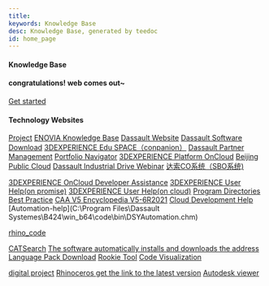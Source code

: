 ```yaml
---
title: 
keywords: Knowledge Base
desc: Knowledge Base, generated by teedoc
id: home_page
---
```





<div>
    <h4><span>Knowledge Base</span></h4>
    <h4>congratulations! web comes out~</h4>
</div>
<div id="big_btn_wrapper">
    <div class="big_btn">
        <a href="/get_started/zh/">Get started</a>
    </div>
</div>



#### __Technology Websites__

[Project](https://hsucode.github.io/xusblog.github.io/)
[ENOVIA Knowledge Base](https://xuscode.github.io/enovia/)
[Dassault Website](https://www.3ds.com/zh/)
[Dassault Software Download](https://software.3ds.com/orders)
[3DEXPERIENCE Edu SPACE（conpanion）](https://eduspace.3ds.com)
[Dassault Partner Management](https://dspart001-eu1-partners-ifwe.3dexperience.3ds.com/)
[Portfolio Navigator](https://media.3ds.com/smartclass/PN_PRODUCTION/PortfolioNavigator.html)
[3DEXPERIENCE Platform OnCloud](https://eu1-ifwe.3dexperience.3ds.com/)
[Beijing Public Cloud](https://r1132101199946-eu1.iam.3dexperience.3ds.com/login?service=https%3A//r1132101199946-apc2-ifwe.3dexperience.cn/)
[Dassault Industrial Drive Webinar](https://3ds.tbh5.com/index.aspx?f=BLUESEA)
[达索CO系统（SBO系统)](https://dsxclient.3ds.com/psp/CRPRD/EMPLOYEE/DS_ECO/h/?tab=DEFAULT)

[3DEXPERIENCE OnCloud Developer Assistance](https://media.3ds.com/support/documentation/developer/Cloud/en/DSDocNS.htm?show=CAAWebAppsJS/CAAWebAppsUcUserPreferences.htm)
[3DEXPERIENCE User Help(on promise)](https://help.3ds.com/2022x/Simplified_Chinese/DSDoc/FrontmatterMap/DSDocHome.htm?contextscope=onpremise)
[3DEXPERIENCE User Help(on cloud)](https://help.3ds.com/2022x/Simplified_Chinese/DSDoc/FrontmatterMap/DSDocHome.htm?contextscope=cloud#_ga=2.123049102.445407654.1653323046-71325560-c1dd-11ec-890b-41eff8876be0)
[Program Directories](https://media.3ds.com/support/progdir/all/)
[Best Practice](https://www.3ds.com/support/documentation/best-practices/?woc=%7B%22resource%20types%22%3A%5B%22resource%20types%2Fbest%20practices%22%5D%7D)
[CAA V5 Encyclopedia V5-6R2021](https://media.3ds.com/support/documentation/developer/V5-6R2021/en/online/CAACenV5Default.htm)
[Cloud Development Help](https://media.3ds.com/support/documentation/developer/Cloud/en/DSDoc.htm?show=CAADocQuickRefs/DSDocHome.htm)
[Automation-help](C:\Program Files\Dassault Systemes\B424\win_b64\code\bin\DSYAutomation.chm)

[rhino_code](github:https://github.com/hsucode/rhino_code.git)

[CATSearch](https://gitee.com/xuscode/CATSearch/attach_files/1038270/download/CATIASearch.7z)
[The software automatically installs and downloads the address](https://gitee.com/xuscode/enovia.git)
[Language Pack Download](https://gitee.com/xuscode/catia-language.git)
[Rookie Tool](https://c.runoob.com/)
[Code Visualization](https://pythontutor.com/)

[digital project](https://digitalproject3d.com/)
[Rhinoceros get the link to the latest version](https://www2.mcneel.com/updates/78464c2c-9aeb-456e-8c27-865a524f5ca0/release/win64/en-us/stable/)
[Autodesk viewer ](https://viewer.autodesk.com/)
